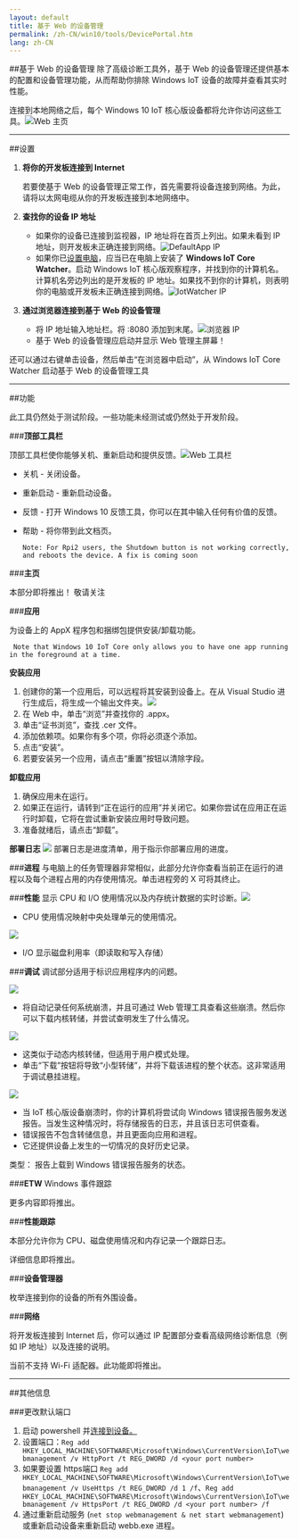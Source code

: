 ```yaml
---
layout: default
title: 基于 Web 的设备管理
permalink: /zh-CN/win10/tools/DevicePortal.htm
lang: zh-CN
---
```


<div class="container" markdown="1">

##基于 Web 的设备管理
   除了高级诊断工具外，基于 Web 的设备管理还提供基本的配置和设备管理功能，从而帮助你排除 Windows IoT 设备的故障并查看其实时性能。
   
   连接到本地网络之后，每个 Windows 10 IoT 核心版设备都将允许你访问这些工具。![Web 主页]({{site.baseurl}}/images/deviceportal/deviceportal.png)

<hr>


##设置
1. **将你的开发板连接到 Internet**

   若要使基于 Web 的设备管理正常工作，首先需要将设备连接到网络。为此，请将以太网电缆从你的开发板连接到本地网络中。

2. **查找你的设备 IP 地址**
    * 如果你的设备已连接到监视器，IP 地址将在首页上列出。如果未看到 IP 地址，则开发板未正确连接到网络。![DefaultApp IP]({{site.baseurl}}/images/deviceportal/defaultapp_ip.png)
	* 如果你已[设置电脑]({{site.baseurl}}/{{page.lang}}/win10/SetupPC.htm)，应当已在电脑上安装了 **Windows IoT Core Watcher**。启动 Windows IoT 核心版观察程序，并找到你的计算机名。计算机名旁边列出的是开发板的 IP 地址。如果找不到你的计算机，则表明你的电脑或开发板未正确连接到网络。![IotWatcher IP]({{site.baseurl}}/images/IoTCoreWatcher.PNG)

3. **通过浏览器连接到基于 Web 的设备管理**
    * 将 IP 地址输入地址栏。将 :8080 添加到末尾。![浏览器 IP]({{site.baseurl}}/images/deviceportal/browser_ip.png)
    * 基于 Web 的设备管理应启动并显示 Web 管理主屏幕！

 还可以通过右键单击设备，然后单击“在浏览器中启动”，从 Windows IoT Core Watcher 启动基于 Web 的设备管理工具

<hr>






##功能

此工具仍然处于测试阶段。一些功能未经测试或仍然处于开发阶段。

###**顶部工具栏**
    
顶部工具栏使你能够关机、重新启动和提供反馈。![Web 工具栏]({{site.baseurl}}/images/deviceportal/toolbar.png)

* 关机 - 关闭设备。
* 重新启动 - 重新启动设备。
* 反馈 - 打开 Windows 10 反馈工具，你可以在其中输入任何有价值的反馈。
* 帮助 - 将你带到此文档页。

   ```Note: For Rpi2 users, the Shutdown button is not working correctly, and reboots the device. A fix is coming soon```

###**主页**

本部分即将推出！ 敬请关注

###**应用**

为设备上的 AppX 程序包和捆绑包提供安装/卸载功能。

``` Note that Windows 10 IoT Core only allows you to have one app running in the foreground at a time.```

**安装应用**

1.	创建你的第一个应用后，可以远程将其安装到设备上。在从 Visual Studio 进行生成后，将生成一个输出文件夹。<img class = "screen-snippet" src="{{site.baseurl}}/images/deviceportal/installapp0.png">	
2.	在 Web 中，单击“浏览”并查找你的 .appx。
3.	单击“证书浏览”，查找 .cer 文件。 
4.	添加依赖项。如果你有多个项，你将必须逐个添加。 	
5.	点击“安装”。 
6.	若要安装另一个应用，请点击“重置”按钮以清除字段。


**卸载应用**

1.	确保应用未在运行。 
2.	如果正在运行，请转到“正在运行的应用”并关闭它。如果你尝试在应用正在运行时卸载，它将在尝试重新安装应用时导致问题。 
3.	准备就绪后，请点击“卸载”。
    

**部署日志** <img class="screen-snippet" src="{{site.baseurl}}/images/deviceportal/deploymentlog.png"> 部署日志是进度清单，用于指示你部署应用的进度。

###**进程**
与电脑上的任务管理器非常相似，此部分允许你查看当前正在运行的进程以及每个进程占用的内存使用情况。单击进程旁的 X 可将其终止。

###**性能**
显示 CPU 和 I/O 使用情况以及内存统计数据的实时诊断。<img src="{{site.baseurl}}/images/deviceportal/iograph.png">

* CPU 使用情况映射中央处理单元的使用情况。

<img src="{{site.baseurl}}/images/deviceportal/cpugraph.png">

* I/O 显示磁盘利用率（即读取和写入存储）

###**调试**
调试部分适用于标识应用程序内的问题。

<img src="{{site.baseurl}}/images/deviceportal/debug1.png">

* 将自动记录任何系统崩溃，并且可通过 Web 管理工具查看这些崩溃。然后你可以下载内核转储，并尝试查明发生了什么情况。

<img src="{{site.baseurl}}/images/deviceportal/debug2.png">

* 这类似于动态内核转储，但适用于用户模式处理。 
* 单击“下载”按钮将导致“小型转储”，并将下载该进程的整个状态。这非常适用于调试悬挂进程。

<img src="{{site.baseurl}}/images/deviceportal/debug3.png">

* 当 IoT 核心版设备崩溃时，你的计算机将尝试向 Windows 错误报告服务发送报告。当发生这种情况时，将存储报告的日志，并且该日志可供查看。
* 错误报告不包含转储信息，并且更面向应用和进程。 
* 它还提供设备上发生的一切情况的良好历史记录。 

类型： 报告上载到 Windows 错误报告服务的状态。

###**ETW**
Windows 事件跟踪

更多内容即将推出。

###**性能跟踪**

本部分允许你为 CPU、磁盘使用情况和内存记录一个跟踪日志。

详细信息即将推出。

###**设备管理器**

枚举连接到你的设备的所有外围设备。

###**网络**

将开发板连接到 Internet 后，你可以通过 IP 配置部分查看高级网络诊断信息（例如 IP 地址）以及连接的说明。

当前不支持 Wi-Fi 适配器。此功能即将推出。<hr>


##其他信息

###更改默认端口
1. 启动 powershell 并[连接到设备。]({{site.baseurl}}/{{page.lang}}/win10/samples/PowerShell.htm)
2. 设置端口：```Reg add HKEY_LOCAL_MACHINE\SOFTWARE\Microsoft\Windows\CurrentVersion\IoT\webmanagement /v HttpPort /t REG_DWORD /d <your port number>```
3. 如果要设置 https端口 ```Reg add HKEY_LOCAL_MACHINE\SOFTWARE\Microsoft\Windows\CurrentVersion\IoT\webmanagement /v UseHttps /t REG_DWORD /d 1 /f```、```Reg add HKEY_LOCAL_MACHINE\SOFTWARE\Microsoft\Windows\CurrentVersion\IoT\webmanagement /v HttpsPort /t REG_DWORD /d <your port number> /f```
3. 通过重新启动服务 \(```net stop webmanagement & net start webmanagement```\) 或重新启动设备来重新启动 webb.exe 进程。




</div>
